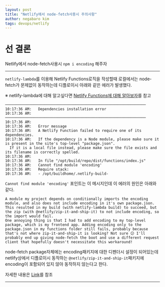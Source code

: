 ```yaml
---
layout: post
title: "Netlify에서 node-fetch사용시 주의사항"
author: negabaro kim
tags: devops/netlify
---
```


# 선 결론

Netlify에서 node-fetch사용시 `npm i encoding` 해주자


---

`netlify-lambda`를 이용해 Netlify Functions로직을 작성할때 
로컬에서는 node-fetch가 문제없이 동작하는데 디플로이시 아래와 같은 에러가 발생했다.

※ netlify-lambda에 대해 알고싶다면 [Netlify Functions에 대해 알아보자]를 참고

```
────────────────────────────────────────────────────────────────
10:17:36 AM:   Dependencies installation error                               
10:17:36 AM: ────────────────────────────────────────────────────────────────
10:17:36 AM: 
10:17:36 AM:   Error message
10:17:36 AM:   A Netlify Function failed to require one of its dependencies.
10:17:36 AM:   If the dependency is a Node module, please make sure it is present in the site's top-level "package.json".
  If it is a local file instead, please make sure the file exists and its filename is correctly spelled.
10:17:36 AM: 
10:17:36 AM:   In file "/opt/build/repo/dist/functions/index.js"
10:17:36 AM:   Cannot find module 'encoding'
10:17:36 AM:   Require stack:
10:17:36 AM:   - /opt/buildhome/.netlify-build-
```

`Cannot find module 'encoding'` 포인트는 이 메시지인데 
이 에러의 원인은 아래와 같다.

```
A module my project depends on conditionally imports the encoding module, and also does not include encoding in it's own package.json. This resulted in my build (with netlify-lambda build) to succeed, but the zip (with @netlify/zip-it-and-ship-it) to not include encoding, so the import would fail.
One annoying thing is that I had to add encoding to my top-level package, which is my frontend app. Adding encoding only to the package.json in my functions folder still fails, probably because that's not where zip-it-and-ship-it is looking? Not sure 😕 I'll probably end up giving node-fetch the boot and use a different request client that hopefully doesn't necessitate this workaround!
```


node-fetch package자체에는 encoding패키지에 대한 디펜더시 설정이 되어있는데 
netlify상에서 디플로이시 동작하는 `@netlify/zip-it-and-ship-it`패키지에 encoding이 포함되어 있지 않아 동작하지 않는다고 한다.

자세한 내용은 [Link]를 참조

---

[Link]: https://github.com/netlify/netlify-lambda/issues/201#issuecomment-569453218

[Netlify Functions에 대해 알아보자]: https://negabaro.github.io/archive/netlify-functions
